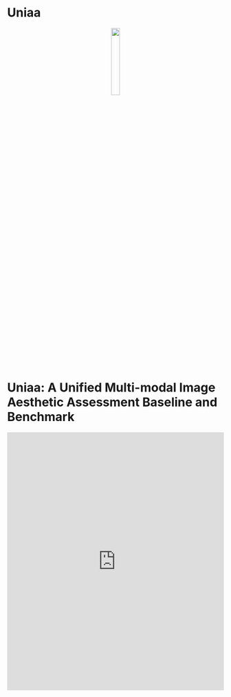 # Uniaa
<p align="center">
<img src="https://github.com/Uniaa-MLLM/Uniaa/blob/main/imgs/uniaa.png" width="20%">
</p>

# Uniaa: A Unified Multi-modal Image Aesthetic Assessment Baseline and Benchmark



  <embed src="https://github.com/Uniaa-MLLM/Uniaa/blob/main/imgs/intro.pdf" type="application/pdf" width="100%" height="600px" />
